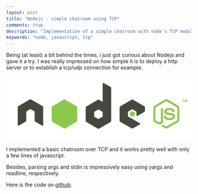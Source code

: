 ```yaml
---
layout: post
title: "Nodejs - simple chatroom using TCP"
comments: true
description: "Implementation of a simple chatroom with node's TCP module"
keywords: "node, javascript, tcp"
---
```


Being (at least) a bit behind the times, i just got curious about Nodejs and gave it a try. I was really impressed on how 
simple it is to deploy a http server or to establish a tcp/udp connection for example.

![nodejs_logo](/images/nodejs.png)

I implemented a basic chatroom over TCP and it works pretty well with only a few lines of javascript.

Besides, parsing args and stdin is impressively easy using yargs and readline, respectively.

Here is the code on [github](https://github.com/Mathiasb17/nodejs-chatroom).

